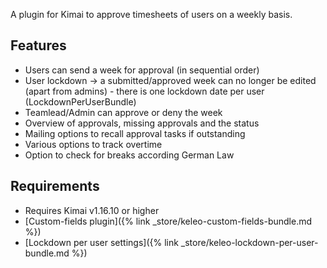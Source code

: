 A plugin for Kimai to approve timesheets of users on a weekly basis.

## Features

- Users can send a week for approval (in sequential order)
- User lockdown -> a submitted/approved week can no longer be edited (apart from admins) - there is one lockdown date per user (LockdownPerUserBundle)
- Teamlead/Admin can approve or deny the week
- Overview of approvals, missing approvals and the status
- Mailing options to recall approval tasks if outstanding
- Various options to track overtime
- Option to check for breaks according German Law

## Requirements

- Requires Kimai v1.16.10 or higher
- [Custom-fields plugin]({% link _store/keleo-custom-fields-bundle.md %})
- [Lockdown per user settings]({% link _store/keleo-lockdown-per-user-bundle.md %})
